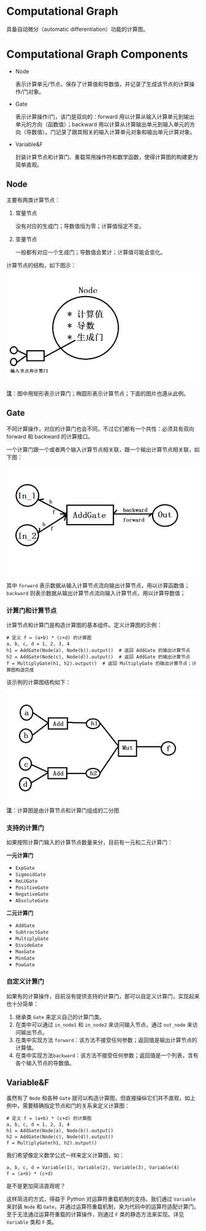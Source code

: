 # Computational Graph

具备自动微分（automatic differentiation）功能的计算图。

# Computational Graph Components

* Node

  表示计算单元/节点，保存了计算值和导数值，并记录了生成该节点的计算操作/门对象。

* Gate

  表示计算操作/门，该门是双向的：forward 用以计算从输入计算单元到输出单元的方向（函数值）；backward 用以计算从计算输出单元到输入单元的方向（导数值）。门记录了跟其相关的输入计算单元对象和输出单元计算对象。

* Variable&F

  封装计算节点和计算门、重载常用操作符和数学函数，使得计算图的构建更为简单直观。

## Node

主要有两类计算节点：

1. 常量节点

   没有对应的生成门；导数值恒为零；计算值恒定不变。

2. 变量节点

   一般都有对应一个生成门；导数值会累计；计算值可能会变化。

计算节点的结构，如下图示：

![](img/node.png)

**注**：图中用矩形表示计算门；椭圆形表示计算节点；下面的图片也遵从此例。

## Gate

不同计算操作，对应的计算门也会不同，不过它们都有一个共性：必须具有双向 forward 和 backward 的计算接口。

一个计算门跟一个或者两个输入计算节点相关联，跟一个输出计算节点相关联，如下图：

![](img/addgate.png)

其中 `forward` 表示数据从输入计算节点流向输出计算节点，用以计算函数值；`backward` 则表示数据从输出计算节点流向输入计算节点，用以计算导数值；

### 计算门和计算节点

计算节点和计算门是构造计算图的基本组件。定义计算图的示例：

```
# 定义 f = (a+b) * (c+d) 的计算图
a, b, c, d = 1, 2, 3, 4
h1 = AddGate(Node(a), Node(b)).output()  # 返回 AddGate 的输出计算节点
h2 = AddGate(Node(c), Node(d)).output()  # 返回 AddGate 的输出计算节点
f = MultiplyGate(h1, h2).output()  # 返回 MultiplyGate 的输出计算节点；计算图构造完成
```

该示例的计算图结构如下：

![](img/graph.png)



**注**：计算图是由计算节点和计算门组成的二分图

### 支持的计算门

如果按照计算门输入的计算节点数量来分，目前有一元和二元计算门：

**一元计算门**

* `ExpGate`
* `SigmoidGate`
* `ReLUGate`
* `PositiveGate`
* `NegativeGate`
* `AbsoluteGate`

**二元计算门**

* `AddGate`
* `SubtractGate`
* `MultiplyGate`
* `DivideGate`
* `MaxGate`
* `MinGate`
* `PowGate`

### 自定义计算门

如果有的计算操作，目前没有提供支持的计算门，那可以自定义计算门，实现起来也十分简单：

1. 继承类 `Gate` 来定义自己的计算门类。
2. 在类中可以通过 `in_node1` 和 `in_node2` 来访问输入节点，通过 `out_node` 来访问输出节点。
3. 在类中实现方法 `forward`：该方法不接受任何参数；返回值是输出计算节点的计算值。
4. 在类中实现方法`backward`：该方法不接受任何参数；返回值是一个列表，含有各个输入节点的导数值。

## Variable&F

虽然有了 `Node` 和各种 `Gate` 就可以构造计算图，但直接操纵它们并不直观，如上例中，需要精确指定节点和门的关系来定义计算图：

```
# 定义 f = (a+b) * (c+d) 的计算图
a, b, c, d = 1, 2, 3, 4
h1 = AddGate(Node(a), Node(b)).output()
h2 = AddGate(Node(c), Node(d)).output()
f = MultiplyGate(h1, h2).output()
```

我们希望像定义数学公式一样来定义计算图，如：

```
a, b, c, d = Variable(1), Variable(2), Variable(3), Variable(4)
f = (a+b) * (c+d)
```

是不是更加简洁直观呢？

这样简洁的方式，得益于 Python 对运算符重载机制的支持。我们通过 `Variable` 来封装 `Node` 和 `Gate`，并通过运算符重载机制，来为代码中的运算符适配计算门。至于无法通过运算符重载的计算操作，则通过 `F` 类的静态方法来实现。详见 `Variable` 类和 `F` 类。